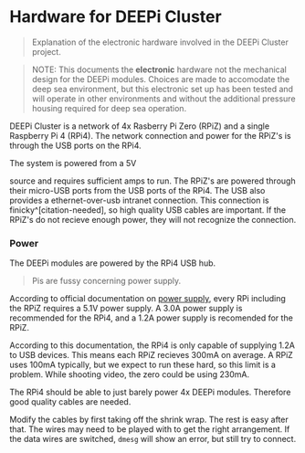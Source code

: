 # Hardware for DEEPi Cluster #
> Explanation of the electronic hardware involved in the DEEPi Cluster
> project. 


> NOTE: This documents the **electronic** hardware not the mechanical
> design for the DEEPi modules. Choices are made to accomodate the
> deep sea environment, but this electronic set up has been tested and
> will operate in other environments and without the additional pressure
> housing required for deep sea operation.

DEEPi Cluster is a network of 4x Rasberry Pi Zero (RPiZ) and a single
Raspberry Pi 4 (RPi4). The network connection and power for the RPiZ's
is through the USB ports on the RPi4. 

<!-- TODO: provide power to RPi4 --> The system is powered from a 5V
source and requires <!-- ??? --> sufficient amps to run. The RPiZ's
are powered through their micro-USB ports from the USB ports of the
RPi4. The USB also provides a ethernet-over-usb intranet
connection. This connection is finicky^[citation-needed], so high
quality USB cables are important. If the RPiZ's do not recieve enough power,
they will not recognize the connection. 

<!-- NOTE: In the alternative case of air operations, the connections can be
run over wifi and the issue could be ignored. -->

### Power ###

The DEEPi modules are powered by the RPi4 USB hub. 

> Pis are fussy concerning power supply. 

According to official documentation on [power
supply](https://www.raspberrypi.org/documentation/hardware/raspberrypi/power/),
every RPi including the RPiZ requires a 5.1V power supply. A 3.0A
power supply is recommended for the RPi4, and a 1.2A power supply is
recomended for the RPiZ.

According to this documentation, the RPi4 is only capable of supplying
1.2A to USB devices. This means each RPiZ recieves 300mA on average. A
RPiZ uses 100mA typically, but we expect to run these hard, so this
limit is a problem. While shooting video, the zero could be using
230mA.

<!-- TODO: look at using an externally powered USB hub -->

<!-- TODO: power over ethernet may be a good option as well for the
RPi4 -->

The RPi4 should be able to just barely power 4x DEEPi
modules. Therefore good quality cables are needed.

<!-- TODO: link to cables we are using -->

Modify the cables by first taking off the shrink wrap. The rest is
easy after that. The wires may need to be played with to get the right
arrangement. If the data wires are switched, `dmesg` will show an
error, but still try to connect.

<!-- TODO: fully wire all the DEEPi modules. -->


